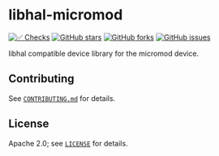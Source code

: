 # libhal-micromod

[![✅ Checks](https://github.com/libhal/libhal-micromod/actions/workflows/ci.yml/badge.svg)](https://github.com/libhal/libhal-micromod/actions/workflows/ci.yml)
[![GitHub stars](https://img.shields.io/github/stars/libhal/libhal-micromod.svg)](https://github.com/libhal/libhal-micromod/stargazers)
[![GitHub forks](https://img.shields.io/github/forks/libhal/libhal-micromod.svg)](https://github.com/libhal/libhal-micromod/network)
[![GitHub issues](https://img.shields.io/github/issues/libhal/libhal-micromod.svg)](https://github.com/libhal/libhal-micromod/issues)

libhal compatible device library for the micromod device.

## Contributing

See [`CONTRIBUTING.md`](CONTRIBUTING.md) for details.

## License

Apache 2.0; see [`LICENSE`](LICENSE) for details.
